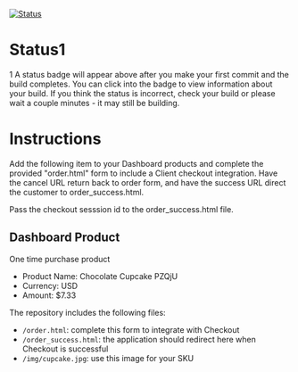 [![Status](https://img.shields.io/badge/status-SUBMITTABLE%20COMMIT:%201a379ebd6170023af85aa5eba2de59a1d952dbe4-brightgreen.svg)](https://github.com/crowdbotics-challenges/bakery_scaffold_wfzpFtnlOekS24NL/commit/1a379ebd6170023af85aa5eba2de59a1d952dbe4)



# Status1
1
A status badge will appear above after you make your first commit and the build completes. You can click into the badge to view information about your build. If you think the status is incorrect, check your build or please wait a couple minutes - it may still be building.

# Instructions

Add the following item to your Dashboard products and complete the provided "order.html" form to include a Client checkout integration. Have the cancel URL return back to order form, and have the success URL direct the customer to order_success.html.

Pass the checkout sesssion id to the order_success.html file.

## Dashboard Product
One time purchase product
* Product Name: Chocolate Cupcake PZQjU
* Currency: USD
* Amount: $7.33

The repository includes the following files:
* `/order.html`: complete this form to integrate with Checkout
* `/order_success.html`: the application should redirect here when Checkout is successful
* `/img/cupcake.jpg`: use this image for your SKU
